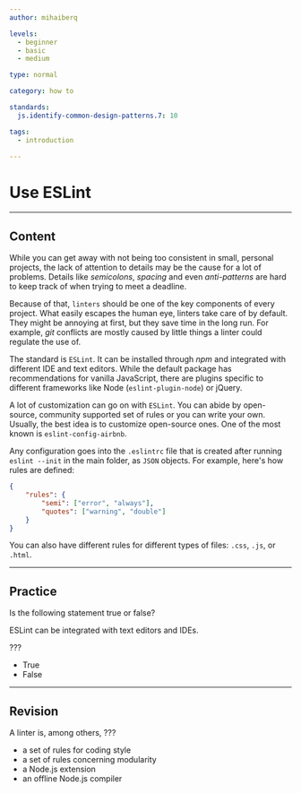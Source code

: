 ```yaml
---
author: mihaiberq

levels:
  - beginner
  - basic
  - medium

type: normal

category: how to

standards:
  js.identify-common-design-patterns.7: 10

tags:
  - introduction

---
```

# Use ESLint

---
## Content

While you can get away with not being too consistent in small, personal projects, the lack of attention to details may be the cause for a lot of problems. Details like *semicolons*, *spacing* and even *anti-patterns* are hard to keep track of when trying to meet a deadline.

Because of that, `linters` should be one of the key components of every project. What easily escapes the human eye, linters take care of by default. They might be annoying at first, but they save time in the long run. For example, *git* conflicts are mostly caused by little things a linter could regulate the use of.  

The standard is `ESLint`. It can be installed through *npm* and integrated with different IDE and text editors. While the default package has recommendations for vanilla JavaScript, there are plugins specific to different frameworks like Node (`eslint-plugin-node`) or jQuery.

A lot of customization can go on with `ESLint`. You can abide by open-source, community supported set of rules or you can write your own. Usually, the best idea is to customize open-source ones. One of the most known is `eslint-config-airbnb`.

Any configuration goes into the `.eslintrc` file that is created after running `eslint --init` in the main folder, as `JSON` objects. For example, here's how rules are defined:
```json
{
    "rules": {
        "semi": ["error", "always"],
        "quotes": ["warning", "double"]
    }
}
```
You can also have different rules for different types of files: `.css`, `.js`, or `.html`.

---
## Practice

Is the following statement true or false?

ESLint can be integrated with text editors and IDEs.

???

* True
* False

---
## Revision

A linter is, among others, ???

* a set of rules for coding style
* a set of rules concerning modularity
* a Node.js extension
* an offline Node.js compiler  
